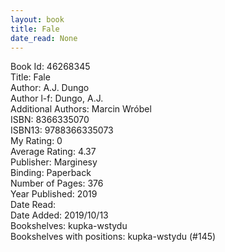 ```yaml
---
layout: book
title: Fale
date_read: None
---
```


Book Id: 46268345<br />
Title: Fale<br />
Author: A.J. Dungo<br />
Author l-f: Dungo, A.J.<br />
Additional Authors: Marcin Wróbel<br />
ISBN: 8366335070<br />
ISBN13: 9788366335073<br />
My Rating: 0<br />
Average Rating: 4.37<br />
Publisher: Marginesy<br />
Binding: Paperback<br />
Number of Pages: 376<br />
Year Published: 2019<br />
Date Read: <br />
Date Added: 2019/10/13<br />
Bookshelves: kupka-wstydu<br />
Bookshelves with positions: kupka-wstydu (#145)<br />

